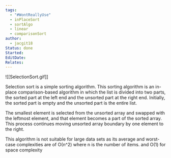 ```yaml
---
tags:
  - "#WontReallyUse"
  - inPlaceSort
  - sortAlgo
  - linear
  - comparisonSort
author:
  - jacgit18
Status: done
Started: 
EditDate: 
Relates:
---
```


![[SelectionSort.gif]]

Selection sort is a simple sorting algorithm. This sorting algorithm is an in-place comparison-based algorithm in which the list is divided into two parts, the sorted part at the left end and the unsorted part at the right end. Initially, the sorted part is empty and the unsorted part is the entire list.  
  
The smallest element is selected from the unsorted array and swapped with the leftmost element, and that element becomes a part of the sorted array. This process continues moving unsorted array boundary by one element to the right.  
  
This algorithm is not suitable for large data sets as its average and worst-case complexities are of Ο(n^2) where n is the number of items. and O(1) for space complexity